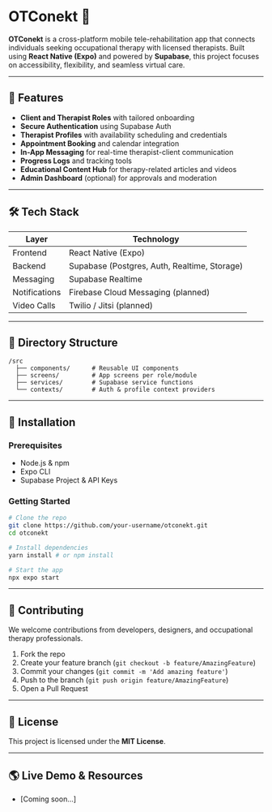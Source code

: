 # OTConekt 🧠

**OTConekt** is a cross-platform mobile tele-rehabilitation app that connects individuals seeking occupational therapy with licensed therapists. Built using **React Native (Expo)** and powered by **Supabase**, this project focuses on accessibility, flexibility, and seamless virtual care.

---

## 🚀 Features

- **Client and Therapist Roles** with tailored onboarding
- **Secure Authentication** using Supabase Auth
- **Therapist Profiles** with availability scheduling and credentials
- **Appointment Booking** and calendar integration
- **In-App Messaging** for real-time therapist-client communication
- **Progress Logs** and tracking tools
- **Educational Content Hub** for therapy-related articles and videos
- **Admin Dashboard** (optional) for approvals and moderation

---

## 🛠️ Tech Stack

| Layer         | Technology                                   |
| ------------- | -------------------------------------------- |
| Frontend      | React Native (Expo)                          |
| Backend       | Supabase (Postgres, Auth, Realtime, Storage) |
| Messaging     | Supabase Realtime                            |
| Notifications | Firebase Cloud Messaging (planned)           |
| Video Calls   | Twilio / Jitsi (planned)                     |

---

## 📂 Directory Structure

```
/src
  ├── components/      # Reusable UI components
  ├── screens/         # App screens per role/module
  ├── services/        # Supabase service functions
  └── contexts/        # Auth & profile context providers
```

---

## 🚧 Installation

### Prerequisites

- Node.js & npm
- Expo CLI
- Supabase Project & API Keys

### Getting Started

```bash
# Clone the repo
git clone https://github.com/your-username/otconekt.git
cd otconekt

# Install dependencies
yarn install # or npm install

# Start the app
npx expo start
```

---

## 🤝 Contributing

We welcome contributions from developers, designers, and occupational therapy professionals.

1. Fork the repo
2. Create your feature branch (`git checkout -b feature/AmazingFeature`)
3. Commit your changes (`git commit -m 'Add amazing feature'`)
4. Push to the branch (`git push origin feature/AmazingFeature`)
5. Open a Pull Request

---

## 📃 License

This project is licensed under the **MIT License**.

---

## 🌎 Live Demo & Resources

- \[Coming soon...]
